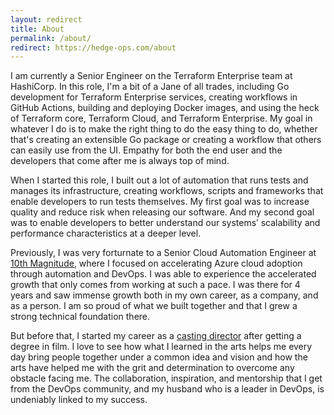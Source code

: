 ```yaml
---
layout: redirect
title: About
permalink: /about/
redirect: https://hedge-ops.com/about
---
```

I am currently a Senior Engineer on the Terraform Enterprise team at HashiCorp. In this role, I'm a bit of a Jane of all trades, including Go development for Terraform Enterprise services, creating workflows in GitHub Actions, building and deploying Docker images, and using the heck of Terraform core, Terraform Cloud, and Terraform Enterprise. My goal in whatever I do is to make the right thing to do the easy thing to do, whether that's creating an extensible Go package or creating a workflow that others can easily use from the UI. Empathy for both the end user and the developers that come after me is always top of mind.

When I started this role, I built out a lot of automation that runs tests and manages its infrastructure, creating workflows, scripts and frameworks that enable developers to run tests themselves. My first goal was to increase quality and reduce risk when releasing our software. And my second goal was to enable developers to better understand our systems’ scalability and performance characteristics at a deeper level.

Previously, I was very forturnate to a Senior Cloud Automation Engineer at [10th Magnitude](https://www.10thmagnitude.com/), where I focused on accelerating Azure cloud adoption through automation and DevOps. I was able to experience the accelerated growth that only comes from working at such a pace. I was there for 4 years and saw immense growth both in my own career, as a company, and as a person. I am so proud of what we built together and that I grew a strong technical foundation there.

But before that, I started my career as a [casting director](http://www.imdb.com/name/nm1805484/?ref_=fn_al_nm_1) after getting a degree in film. I love to see how what I learned in the arts helps me every day bring people together under a common idea and vision and how the arts have helped me with the grit and determination to overcome any obstacle facing me. The collaboration, inspiration, and mentorship that I get from the DevOps community, and my husband who is a leader in DevOps, is undeniably linked to my success.